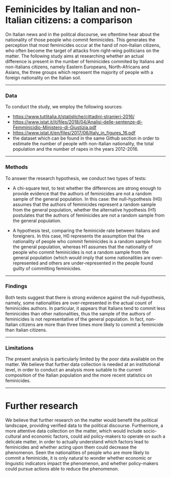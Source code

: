 # Feminicides by Italian and non-Italian citizens: a comparison #

On Italian news and in the politcal discourse, we oftentime hear about the nationality of those people who commit feminicides. This generates the perception that most feminicides occur at the hand of non-Italian citizens, who often become the target of attacks from right-wing politicians on the matter. The following study aims at researching whether an actual difference is present in the number of feminicides commited by Italians and non-Italians citizens, namely Eastern Europeans, North-Africans and Asians, the three groups which represent the majority of people with a foreign nationality on the Italian soil.

---
### Data ###
To conduct the study, we employ the following sources:
- https://www.tuttitalia.it/statistiche/cittadini-stranieri-2016/
- https://www.istat.it/it/files/2018/04/Analisi-delle-sentenze-di-Femminicidio-Ministero-di-Giustizia.pdf
- https://www.istat.it/en/files/2017/06/Italy_in_figures_16.pdf
- the dataset which can be found in the same Github section
in order to estimate the number of people with non-Italian nationality, the total population and the number of rapes in the years 2012-2016.

---
### Methods ###
To answer the research hypothesis, we conduct two types of tests:
- A chi-square test, to test whether the differences are strong enough to provide evidence that the authors of feminicides are not a random sample of the general population.
  In this case: the null-hypothesis (H0) assumes that the authors of feminicides represent a random sample from the general population, whether the alternative hypothesis (H1) postulates that the authors of feminicides are not a random sample from the general population.

- A hypothesis test, comparing the feminicide rate between Italians and foreigners. In this case, H0 represents the assumption that the nationality of people who commit feminicides is a random sample from the general population, whereas H1 assumes that the nationality of people who commit feminicides is not a random sample from the general population (which would imply that some nationalities are over-represented and others are under-represented in the people found guilty of committing feminicides.

---
### Findings ###
Both tests suggest that there is strong evidence against the null-hypothesis, namely, some nationalities are over-represented in the actual count of feminicides authors. In particular, it appears that Italians tend to commit less feminicides than other nationalities, thus the sample of the authors of feminicides is not representative of the general population. In fact, non-Italian citizens are more than three times more likely to commit a feminicide than Italian citizens.

---
### Limitations ###
The present analysis is particularly limited by the poor data available on the matter. We believe that further data collection is needed at an institutional level, in order to conduct an analysis more suitable to the current composition of the Italian population and the more recent statistics on feminicides.

---
# Further research #
We believe that further research on the matter would benefit the political landscape, providing verified data to the political discourse. Furthermore, a more attentive data collection on the matter, which would include socio-cultural and economic factors, could aid policy-makers to operate on such a delicate matter, in order to actually understand which factors lead to feminicides and whether acting upon them could decrease the phenomenon. Seen the nationalities of people who are more likely to commit a feminicide, it is only natural to wonder whether economic or linguistic indicators impact the phenomenon, and whether policy-makers could pursue actions able to reduce the phenomenon.
